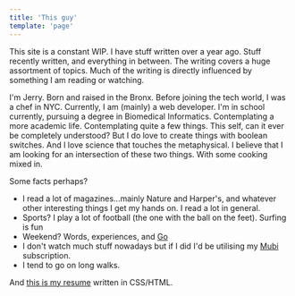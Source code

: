 ```yaml
---
title: 'This guy'
template: 'page'
---
```


This site is a constant WIP. I have stuff written over a year ago. Stuff recently written, and everything in between. The writing covers a huge assortment of topics. Much of the writing is directly influenced by something I am reading or watching.

I'm Jerry. Born and raised in the Bronx. Before joining the tech world, I was a chef in NYC. Currently, I am (mainly) a web developer. I'm in school currently, pursuing a degree in Biomedical Informatics. Contemplating a more academic life. Contemplating quite a few things. This self, can it ever be completely understood? But I do love to create things with boolean switches. And I love science that touches the metaphysical. I believe that I am looking for an intersection of these two things. With some cooking mixed in.

Some facts perhaps?

- I read a lot of magazines...mainly Nature and Harper's, and whatever other interesting things I get my hands on. I read a lot in general.
- Sports? I play a lot of football (the one with the ball on the feet). Surfing is fun
- Weekend? Words, experiences, and [Go](https://senseis.xmp.net/?WhatIsGo)
- I don't watch much stuff nowadays but if I did I'd be utilising my [Mubi](https://mubi.com/showing) subscription.
- I tend to go on long walks.

And [this is my resume](https://youthful-shirley-b0ee96.netlify.com/) written in CSS/HTML.
